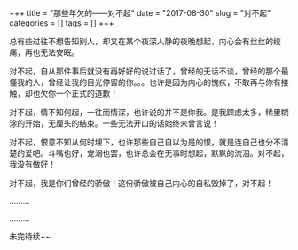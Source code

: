 +++
title = "那些年欠的——对不起"
date = "2017-08-30"
slug = "对不起"
categories = []
tags = []
+++

总有些过往不想告知别人，却又在某个夜深人静的夜晚想起，内心会有丝丝的绞痛，再也无法安眠。

对不起，自从那件事后就没有再好好的说过话了，曾经的无话不谈，曾经的那个最懂我的人，曾经让我的目光停留的你。。。也许是因为内心的愧疚，不敢再与你有接触，却也欠你一个正式的道歉！

对不起，情不知何起，一往而情深，也许说的并不是你我。是我顾虑太多，稀里糊涂的开始，无厘头的结束。一些无法开口的话始终未曾言说！

对不起，恨意不知从何时埋下，也许那些自己自以为是的恨，就是连自己也分不清楚的爱吧。斗嘴也好，宠溺也罢，也许总会在无事时想起，默默的流泪。对不起，我没有做好！

对不起，我是你们曾经的骄傲！这份骄傲被自己内心的自私毁掉了，对不起！

………

………

未完待续~~
